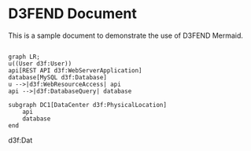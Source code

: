 # D3FEND Document

This is a sample document to demonstrate the use of D3FEND Mermaid.


```mermaid

graph LR;
u((User d3f:User))
api[REST API d3f:WebServerApplication]
database[MySQL d3f:Database]
u -->|d3f:WebResourceAccess| api
api -->|d3f:DatabaseQuery| database

subgraph DC1[DataCenter d3f:PhysicalLocation]
    api
    database
end

```

d3f:Dat
